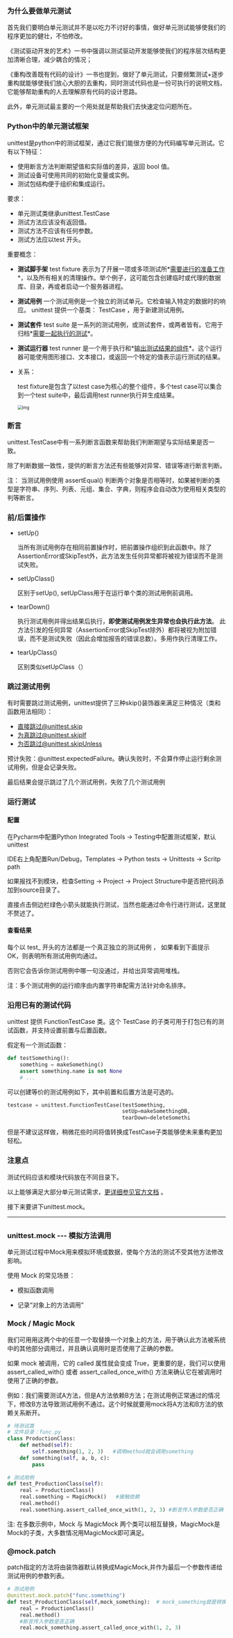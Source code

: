 ### 为什么要做单元测试

首先我们要明白单元测试并不是以吃力不讨好的事情，做好单元测试能够使我们的程序更加的健壮，不怕修改。

《测试驱动开发的艺术》一书中强调以测试驱动开发能够使我们的程序层次结构更加清晰合理，减少耦合的情况；

《重构改善既有代码的设计》一书也提到，做好了单元测试，只要频繁测试+逐步重构就能够使我们放心大胆的去重构，同时测试代码也是一份可执行的说明文档，它能够帮助重构的人去理解原有代码的设计思路。

此外，单元测试最主要的一个用处就是帮助我们去快速定位问题所在。

### Python中的单元测试框架

unittest是python中的测试框架，通过它我们能很方便的为代码编写单元测试。它有以下特征：

- 使用断言方法判断期望值和实际值的差异，返回 bool 值。
- 测试设备可使用共同的初始化变量或实例。
- 测试包结构便于组织和集成运行。

要求：

- 单元测试类继承unittest.TestCase
- 测试方法应该没有返回值。
- 测试方法不应该有任何参数。
- 测试方法应以test 开头。

重要概念：

- **测试脚手架**
  test fixture 表示为了开展一项或多项测试所*<u>需要进行的准备工作</u>*，以及所有相关的清理操作。举个例子，这可能包含创建临时或代理的数据库、目录，再或者启动一个服务器进程。

- **测试用例**
  一个测试用例是一个独立的测试单元。它检查输入特定的数据时的响应。 unittest 提供一个基类： TestCase ，用于新建测试用例。

- **测试套件**
  test suite 是一系列的测试用例，或测试套件，或两者皆有。它用于归档*<u>需要一起执行的测试</u>*。

- **测试运行器**
  test runner 是一个用于执行和*<u>输出测试结果的组件</u>*。这个运行器可能使用图形接口、文本接口，或返回一个特定的值表示运行测试的结果。

- 关系：

  test fixture是包含了以test case为核心的整个组件，多个test case可以集合到一个test suite中，最后调用test runner执行并生成结果。

   <img src="https://pic4.zhimg.com/80/v2-c137f7d99ecae546e447eb0b278128cf_hd.jpg" alt="img" style="zoom: 67%;" /> 

### 断言

unittest.TestCase中有一系列断言函数来帮助我们判断期望与实际结果是否一致。

除了判断数据一致性，提供的断言方法还有些能够对异常、错误等进行断言判断。

注： 当测试用例使用 assertEqual() 判断两个对象是否相等时，如果被判断的类型是字符串、序列、列表、元组、集合、字典，则程序会自动改为使用相关类型的判等断言。

### 前/后置操作

- setUp()

  当所有测试用例存在相同前置操作时，把前置操作组织到此函数中。除了AssertionError或SkipTest外，此方法发生任何异常都将被视为错误而不是测试失败。

- setUpClass()

  区别于setUp(), setUpClass用于在运行单个类的测试用例前调用。

- tearDown()

  执行测试用例并得出结果后执行，**即使测试用例发生异常也会执行此方法**。 此方法引发的任何异常（AssertionError或SkipTest除外）都将被视为附加错误，而不是测试失败（因此会增加报告的错误总数）。多用作执行清理工作。

- tearUpClass()

  区别类似setUpClass（）

### 跳过测试用例

有时需要跳过测试用例，unittest提供了三种skip()装饰器来满足三种情况（类和函数用法相同）：

- 直接跳过@unittest.skip
- 为真跳过@unittest.skipIf
- 为否跳过@unittest.skipUnless

预计失败：@unittest.expectedFailure。确认失败时，不会算作停止运行剩余测试用例，但是会记录失败。

最后结果会提示跳过了几个测试用例，失败了几个测试用例

### 运行测试

#### 配置

在Pycharm中配置Python Integrated Tools -> Testing中配置测试框架，默认unittest

IDE右上角配置Run/Debug，Templates -> Python tests -> Unittests -> Scritp path

如果报找不到模块，检查Setting -> Project -> Project Structure中是否把代码添加到source目录了。

直接点击侧边栏绿色小箭头就能执行测试，当然也能通过命令行进行测试，这里就不赘述了。

#### 查看结果

 每个以 test_ 开头的方法都是一个真正独立的测试用例 ， 如果看到下面提示 OK，则表明所有测试用例均通过。 

否则它会告诉你测试用例中哪一句没通过，并给出异常调用堆栈。

注：多个测试用例的运行顺序由内置字符串配需方法针对命名排序。

### 沿用已有的测试代码

 unittest 提供 FunctionTestCase 类。这个 TestCase 的子类可用于打包已有的测试函数，并支持设置前置与后置函数。

假定有一个测试函数：

```python
def testSomething():
    something = makeSomething()
    assert something.name is not None
    # ...
```

可以创建等价的测试用例如下，其中前置和后置方法是可选的。

```python
testcase = unittest.FunctionTestCase(testSomething,
                                     setUp=makeSomethingDB,
                                     tearDown=deleteSomethi
```

但是不建议这样做，稍微花些时间将值转换成TestCase子类能够使未来重构更加轻松。

### 注意点

测试代码应该和模块代码放在不同目录下。

以上能够满足大部分单元测试需求，[更详细参见官方文档](!https://docs.python.org/zh-cn/3.7/library/unittest.html ) 。

接下来要讲下unittest.mock。

------

## 

### unittest.mock --- 模拟方法调用

 单元测试过程中Mock用来模拟环境或数据，使每个方法的测试不受其他方法修改影响。 

使用 Mock 的常见场景：

- 模拟函数调用

- 记录“对象上的方法调用”

### Mock / Magic Mock

我们可用用这两个中的任意一个取替换一个对象上的方法，用于确认此方法被系统中的其他部分调用过，并且确认调用时是否使用了正确的参数。 

如果 mock 被调用，它的 called 属性就会变成 True，更重要的是，我们可以使用 assert_called_with() 或者 assert_called_once_with() 方法来确认它在被调用时使用了正确的参数。

例如：我们需要测试A方法，但是A方法依赖B方法；在测试用例正常通过的情况下，修改B方法导致测试用例不通过。这个时候就要用mock将A方法和B方法的依赖关系断开。

```python
# 待测试类
# 文件目录：func.py
class ProductionClass:
    def method(self):
        self.something(1, 2, 3)   #调用method就会调用something
    def something(self, a, b, c):
        pass
        
# 测试用例
def test_ProductionClass(self):
    real = ProductionClass()
    real.something = MagicMock()   #接触依赖
    real.method()
    real.something.assert_called_once_with(1, 2, 3) #断言传入参数是否正确
```

注: 在多数示例中，Mock 与 MagicMock 两个类可以相互替换，MagicMock是Mock的子类，大多数情况用MagicMock即可满足。

### @mock.patch

patch指定的方法将由装饰器默认转换成MagicMock,并作为最后一个参数传递给测试用例的参数列表。

```python
# 测试用例
@unittest.mock.patch("func.something")
def test_ProductionClass(self,mock_something):  # mock_something就是转换好的MagicMock对象
    real = ProductionClass()
    real.method()
    #断言传入参数是否正确
    real.mock_something.assert_called_once_with(1, 2, 3) 
```

